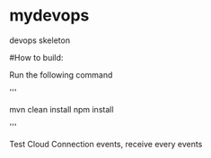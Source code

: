 # mydevops
devops skeleton

#How to build:

Run the following command

'''

mvn clean install
npm install

'''

Test Cloud Connection events, receive every events
